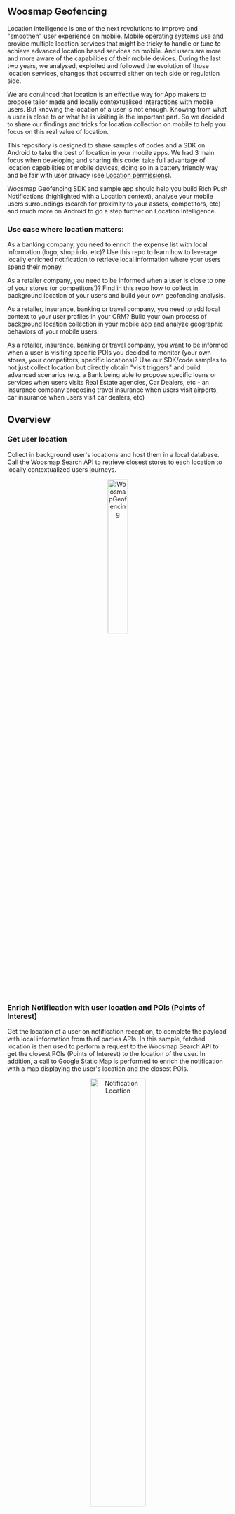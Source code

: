 ## Woosmap Geofencing

Location intelligence is one of the next revolutions to improve and "smoothen" user experience on mobile.
Mobile operating systems use and provide multiple location services that might be tricky to handle or tune to achieve advanced location based services on mobile. And users are more and more aware of the capabilities of their mobile devices.
During the last two years, we analysed, exploited and followed the evolution of those location services, changes that occurred either on tech side or regulation side.

We are convinced that location is an effective way for App makers to propose tailor made and locally contextualised interactions with mobile users.
But knowing the location of a user is not enough. Knowing from what a user is close to or what he is visiting is the important part. So we decided to share our findings and tricks for location collection on mobile to help you focus on this real value of location.

This repository is designed to share samples of codes and a SDK on Android to take the best of location in your mobile apps.
We had 3 main focus when developing and sharing this code: take full advantage of location capabilities of mobile devices, doing so in a battery friendly way and be fair with user privacy (see [Location permissions](https://github.com/woosmap/woosmap-geofencing-android-sdk/blob/master/doc/CheckLocationpermissions.md)).

Woosmap Geofencing SDK and sample app should help you build Rich Push Notifications (highlighted with a Location context), analyse your mobile users surroundings (search for proximity to your assets, competitors, etc) and much more on Android to go a step further on Location Intelligence.

### Use case where location matters:

As a banking company, you need to enrich the expense list with local information (logo, shop info, etc)? Use this repo to learn how to leverage locally enriched notification to retrieve local information where your users spend their money.

As a retailer company, you need to be informed when a user is close to one of your stores (or competitors’)? Find in this repo how to collect in background location of your users and build your own geofencing analysis.

As a retailer, insurance, banking or travel company, you need to add local context to your user profiles in your CRM? Build your own process of background location collection in your mobile app and analyze geographic behaviors of your mobile users.

As a retailer, insurance, banking or travel company, you want to be informed when a user is visiting specific POIs you decided to monitor (your own stores, your competitors, specific locations)? Use our SDK/code samples to not just collect location but directly obtain "visit triggers" and build advanced scenarios (e.g. a Bank being able to propose specific loans or services when users visits Real Estate agencies, Car Dealers, etc - an Insurance company proposing travel insurance when users visit airports, car insurance when users visit car dealers, etc)

##  Overview

### Get user location

Collect in background user's locations and host them in a local database. Call the Woosmap Search API to retrieve closest stores to each location to locally contextualized users journeys.

<p align="center">
  <img alt="WoosmapGeofencing" src="https://github.com/woosmap/woosmap-geofencing-android-sdk/raw/master/assets/WoosmapGeofencing1.png" width="30%">
</p>

### Enrich Notification with user location and POIs (Points of Interest)
Get the location of a user on notification reception, to complete the payload with local information from third parties APIs.
In this sample, fetched location is then used to perform a request to the Woosmap Search API to get the closest POIs (Points of Interest) to the location of the user. In addition, a call to Google Static Map is performed to enrich the notification with a map displaying the user's location and the closest POIs.

<p align="center">
  <img alt="Notification Location" src="https://github.com/woosmap/woosmap-geofencing-android-sdk/raw/master/assets/2Markers.png" width="50%">
</p>

### Detect Visits (spending time at one place) of your users
Get the location and the time spent when a user is visiting places. Once again use the Woosmap Search API if needed to detect if your users visit you stores, your competitors or POI you may want to monitor.

<p align="center">
  <img alt="Visit" src="https://github.com/woosmap/woosmap-geofencing-android-sdk/raw/master/assets/visit.png" width="50%">
</p>

### Detect Zone of Interest (cluster) of your users
Identify areas of interest for your users (location where they spend time, once or recurrently).
<p align="center">
  <img alt="Visit" src="https://github.com/woosmap/woosmap-geofencing-android-sdk/raw/master/assets/ZOI.png" width="50%">
</p>

### Classification of Zone of Interest (cluster) 
The classification of zones of interest (zois) aims to assign them types. For now, two types are supported "home" (zone where a user is supposed to live) and "work" (zone where a user is supposed to work).
<p align="center">
  <img alt="Classification" src="https://github.com/woosmap/woosmap-geofencing-android-sdk/raw/master/assets/Classification.png" width="50%">
</p>

Calculations for each zoi are performed to determine the number of different weeks that the user has spent there.
A zoi is considered to be recurrent if the number of weeks spent in the zone is greater than or equal to the average of the number of weeks spent in all the zones.

##  Pre-requisites
-   Android SDK 21 and newer. SDK21 (Android 5) to SDK25 (Android 7.1) tested with Android Virtual Device, newer versions tested on real devices.
-   Android Build Tools
-   Android Support Repository
-   Firebase Credentials
-  OjAlgo dependency [https://www.ojalgo.org/](https://www.ojalgo.org/)

### Installation
* This sample uses the Gradle build system. To build this project, use the "gradlew build" command or use "Import Project" in Android Studio.
* Get config file for your Android app
* Compile and install the mobile app onto your mobile device.
* Download Firebase config file:
   1.  Sign in to Firebase, then open your project.
   2.  Click <img src="https://storage.googleapis.com/support-kms-prod/vMSwtm9y2uvHQAg2OfjmWpsBMtG4xwSIPWxh" alt="the Settings icon" width="2%">, then select  **Project settings**.
   3.  In the  **Your apps**  card, select the package name of the app for which you need a config file.
   4.  Click  ![google-services.json](https://lh3.googleusercontent.com/F_l_k73LFMmhZzlG3uUxR85785RlZFMYIszJFNl6Xq4k_xMLdgotg_O95JGyk8bSlQ=w24) **google-services.json**, then add it to your app.
 * If you don't config Firebase and don't add the file **google-services.json** to compile the project. So remove the below line from your app-level build.gradle in the app who triggered parsing.
```java
apply plugin: 'com.google.gms.google-services'
```

### Get Keys
* Get the token in the log debug.
* If you want a map in the notification and a map in your app, get Google Maps API Key for requesting a static map (see [Google documentation](https://developers.google.com/maps/documentation/maps-static/get-api-key))
<p align="center">
   <img src="https://github.com/woosmap/woosmap-geofencing-android-sdk/raw/master/assets/GmapStatic.png" alt="Google map Static" width="50%">
</p>

<p align="center">
   <img src="https://github.com/woosmap/woosmap-geofencing-android-sdk/raw/master/assets/appMap.png" alt="Google map in app" width="50%">
</p>


* If you want to retrieve the closest store to the user's location, load your assets in a Woosmap Project and get a Woosmap Key API (see [Woosmap developer documentation](https://developers.woosmap.com/get-started).)
<p align="center">
   <img src="https://github.com/woosmap/woosmap-geofencing-android-sdk/raw/master/assets/SearchAPIList.png" alt="Search API" width="50%">
</p>
<p align="center">
   <img src="https://github.com/woosmap/woosmap-geofencing-android-sdk/raw/master/assets/SearchAPIonly.png" alt="Search API" width="50%">
</p>

* If you don't use any third party API and don’t define API keys, the notification and the app will only display the location (lat/long) of the user.
<p align="center">
   <img src="https://github.com/woosmap/woosmap-geofencing-android-sdk/raw/master/assets/userLocation.png" alt="User Location" width="50%">
</p>

<p align="center">
   <img src="https://github.com/woosmap/woosmap-geofencing-android-sdk/raw/master/assets/userLocationApp.png" alt="User Location" width="50%">
</p>

## Usage
The first step that should always be done each time your app is launched (in Foreground AND Background) is to set your Woosmap Private key Search API. This should be done as early as possible in your `mainActivity` on the method `onCreate`.

### Import and instanciate Woosmap library

Instanciate Woosmap and set keys:
```java
@Override
protected void onCreate(Bundle savedInstanceState) {
    super.onCreate(savedInstanceState);
    setContentView(R.layout.activity_main);

   // Set Keys
   WoosmapSettings.privateKeySearchAPI = "";
   WoosmapSettings.privateKeyGMPStatic = "";

    // Instanciate woosmap object
    this.woosmap = Woosmap.getInstance().initializeWoosmap(this);


    this.woosmap.setLocationReadyListener(new WoosLocationReadyListener());
    this.woosmap.setSearchAPIReadyListener (new WoosSearchAPIReadyListener ());
    this.woosmap.setVisitReadyListener (new WoosVisitReadyListener ());

    // Visit Detection Enable
    this.woosmap.setVisitEnable (true);

    // For android version >= 8 you have to create a channel or use the woosmap's channel
    if (Build.VERSION.SDK_INT >= Build.VERSION_CODES.O) {
        this.woosmap.createWoosmapNotifChannel();
    }
}
@Override
public void onResume() {
    super.onResume();
    if (checkPermissions()) {
        Log.d("WoosmapGeofencing", "Permission OK");
        this.woosmap.onResume();
    } else {
        Log.d("WoosmapGeofencing", "Permission NOK");
        requestPermissions();
    }
}

@Override
public void onPause(){
    super.onPause();
    Log.d("WoosmapGeofencing", "BackGround");
    if (checkPermissions()) {
        this.woosmap.onPause();
    }
}
```

To get Google map in the app, add your GMP SDK android key in the manifest:
```xml
<?xml version="1.0" encoding="utf-8"?>
<manifest xmlns:android="http://schemas.android.com/apk/res/android"
    package="com.webgeoservices.sample">

    <uses-permission android:name="android.permission.INTERNET" />
    ...
   ...

    <application
      ...
      ...

       <meta-data
            android:name="com.google.android.geo.API_KEY"
            android:value="GMP_KEY"/>

    </application>

</manifest>
```

To work properly, you have to instanciate the Woosmap object in the onCreate function and call Woosmap's onResume and onPause functions.

### Configure filters to refresh location and activate visits detection

You can make filters:
* Time to refresh user's location in seconds:
```java
static public int currentLocationTimeFilter = 0;
```
* Distance to refresh user's location in meter:
```java
static public int currentLocationDistanceFilter = 0;
```
* Time to request Search API in seconds:
```java
static public int searchAPITimeFilter = 0;
```
* Distance to request Search API  in meter:
```java
static public int searchAPIDistanceFilter = 0;
```
* Accuracy of the location in meters:
```java
static public int accuracyFilter = 100;
```
* Distance detection threshold for visits:
```java
static public double distanceDetectionThresholdVisits = 25.0;
```

* Duration in seconds for detection of visits to show and to create ZOI :
```java
static public long minDurationVisitDisplay = 60
 ```
 * Delay for outdated notification in seconds:
```java
static public int outOfTimeDelay = 300;
 ```
To apply filters,  set the filters in singleton `WoosmapSettings` like this:
```java
WoosmapSettings.currentLocationTimeFilter = 30;
```

The default parameters were determined by testing in real conditions in order to obtain the best data while consuming little battery, you can modify them according to your use cases.

### Retrieve User Location

In your `mainActivity`, create a Listener connect to the interface `Woosmap.LocationReadyListener` and set a callback to retrieve user current location.

```java
public class WoosLocationReadyListener implements Woosmap.LocationReadyListener
{
    public void LocationReadyCallback(Location location)
    {
        onLocationCallback(location);
    }
}

private void onLocationCallback(Location currentLocation) {
    ...
}
```

### Retrieve POIs from Search API

In your `mainActivity`, create a listener connected to the interface `Woosmap.SearchAPIReadyListener` and set a callback to retrieve POIs from the Search API request.
```java
public class WoosSearchAPIReadyListener implements Woosmap.SearchAPIReadyListener
{
    public void SearchAPIReadyCallback(POI poi)
    {
        onPOICallback(poi);
  }
}

private void onPOICallback(POI poi) {
    // get POI
}
```

### Retrieve visit detection

In your `mainActivity`, create a listener connected to the interface `Woosmap.VisitReadyListener` and set a callback to retrieve visits.
```java
private void onPOICallback(POI poi) {
    new POITask(getApplicationContext (),this).execute();
}

public class WoosVisitReadyListener implements Woosmap.VisitReadyListener
{
    public void VisitReadyCallback(Visit visit)
    {
        onVisitCallback(visit);
  }
}

private void onVisitCallback(Visit visit) {
    // get visit
}
```

### Retrieve Zone of Interest
ZOIs are built from visits, grouped by proximity. We use the Fast Incremental Gaussian Mixture Model of classification Algorithm  [FIGMM](https://journals.plos.org/plosone/article?id=10.1371/journal.pone.0139931) to build and update our ZOI according to visits recurrency along time.

you can recover the ZOIs generated by making a request in the database.
```java
ZOI[] ZOIList = WoosmapDb.getInstance(mContext, true).getZOIsDAO().getAllZois();
```

Each ZOI includes the following informations:

 - The list of id visits included in this ZOI

```java
public ArrayList<String> idVisits = new ArrayList<>();
```

 - The latitude and longitude of the center of the ZOI (useful if you need to qualify the place of the visit with a search request over POIs or assets)

```java
public double lngMean;
```
```java
public double latMean;
```

 - Age is used to determine if a ZOI should be deleted by the algorithm *(only for calculation of ZOI)*

```java
public double age;
```

 - Represents the number of visits used to build the ZOI  *(only for calculation of ZOI)*

```java
public double accumulator;
```

 - The covariance determinant  *(only for calculation of ZOI)*

```java
public double covariance_det;
```

 - Estimation of probability  *(only for calculation of ZOI)*

```java
public double prior_probability;
```

 - The covariance of a cluster  *(only for calculation of ZOI)*

```java
public double x00Covariance_matrix_inverse;
public double x01Covariance_matrix_inverse;
public double x10Covariance_matrix_inverse;
public double x11Covariance_matrix_inverse;
```

 - This is the [Well-known text representation of geometry](https://en.wikipedia.org/wiki/Well-known_text_representation_of_geometry) of the ZOI polygon.
 For your tests, if you need to explore those WKT and see what they look like on a map, you can use this tool [https://arthur-e.github.io/Wicket/sandbox-gmaps3.html](https://arthur-e.github.io/Wicket/sandbox-gmaps3.html).

```java
public String wktPolygon;
```

 - The entry date for the first ZOI visit

```java
public long startTime;
```

 - The exit date of the last ZOI visit

```java
public long endTime;
```

 - The duration of all the accumulated visits of the ZOI

```java
public long duration;
```

- The classification of the period (HOME, WORK, OTHER or NO QUALIFIER)
```java
public String period;
```

### Enable location after a device reboot
#### Create the BroadcasReceiver
To collect location after a device reboot without having to relaunch the application, you have to create a Broadcast which launches the jobInstantService `WoosmapRebootJobService` when it receives the BOOT_COMPLETED event.
```java
package com.webgeoservices.sample;

import android.content.BroadcastReceiver;
import android.content.Context;
import android.content.Intent;

import com.webgeoservices.woosmapGeofencing.WoosmapRebootJobService;

public class RunOnStartup extends BroadcastReceiver {

    public void onReceive(Context context, Intent intent) {
        if ("android.intent.action.BOOT_COMPLETED".equals(intent.getAction())) {
            WoosmapRebootJobService.enqueueWork(context, new Intent());
  }
    }
}
```

#### Add the BroadcastReceiver to the Manifest
Add the permission `android.permission.RECEIVE_BOOT_COMPLETED`
```
<uses-permission android:name="android.permission.RECEIVE_BOOT_COMPLETED" />
```
Then, just declare your receiver in the Manifest.xml in the application bloc

```
<receiver android:name=".RunOnStartup">
    <intent-filter>
        <action android:name="android.intent.action.BOOT_COMPLETED"/>
        <category android:name="android.intent.category.DEFAULT" />
    </intent-filter>
</receiver>
```

## Simulate Notification
-   Get the notification token in the log debug or on the main screen of the demo app.

-   Install the app PushNotification from the github repo: [https://github.com/onmyway133/PushNotifications](https://github.com/onmyway133/PushNotifications). This desktop app will help you simulate notification sending if you do not have any other Notification Solutions.

-   Enter your server key: [https://github.com/onmyway133/PushNotifications#android-server-key](https://github.com/onmyway133/PushNotifications#android-server-key)

-   Enter a message in json format like this "{"location":"1","timestamp":"1589288354"}". The object "location" allows to have a location (lat/long) displayed in the notification. The "timestamp" object validates the delay between the server time and the mobile time to check if the retrieved location is not outdated (if difference between server and mobile time is greater than 300 sec, notification will not be displayed).

-   If you want to send notification directly from an Android app, you can use this project: [https://github.com/megamendhie/Notify](https://github.com/megamendhie/Notify). Change the code to enter the server key and the notification token of the app to target.



## Additional Documentation

* [Enabling Location](https://github.com/woosmap/woosmap-geofencing-android-sdk/blob/master/doc/EnablingLocation.md): To use location, first enable associated services on the user device. Find out here how to do it and more importantly what are the different permissions and consequences of choices made by the users.
* [Set up a Firebase Cloud Messaging](https://github.com/woosmap/woosmap-geofencing-android-sdk/blob/master/doc/SetupFirebaseCloudMessaging.md): Find out how to add Firebase Messaging to your App and regularly check if your notification token is up to date.
* [Handling messages](https://github.com/woosmap/woosmap-geofencing-android-sdk/blob/master/doc/HandlingMessages.md): If you are here, it’s because you want custom notifications. Find out here how to handle those.
* [Check Location permissions](https://github.com/woosmap/woosmap-geofencing-android-sdk/blob/master/doc/CheckLocationpermissions.md): Retrieve location from the OS location services to enrich your notification.
* [Check Timestamp of the payload](https://github.com/woosmap/woosmap-geofencing-android-sdk/blob/master/doc/CheckTimeStamp.md): Because differences may occur between sending time and reception time, you may need to check it before retrieving a location.
* [APIs request](https://github.com/woosmap/woosmap-geofencing-android-sdk/blob/master/doc/APIsrequest.md): Location of the mobile is one thing but knowing from what the mobile is close to is another thing. Find out here how to use Woosmap Search API to “geo contextualize” the location of your users.
* [Visit Algorithm](https://github.com/woosmap/woosmap-geofencing-android-sdk/blob/master/doc/VisitAlgorithm.md): Find a diagram explaining how the visits algorithm works.
* [ZOI Algorithm](https://github.com/woosmap/woosmap-geofencing-android-sdk/blob/master/doc/ZOIAlgorithm.md): Find out how ZOI are built from visits.
* [ZOI Classification](https://github.com/woosmap/woosmap-geofencing-android-sdk/blob/master/doc/Classification.md): Find out how Classification are built from duration of ZOI.
* [Geographic Data Lifecycle and import data from a CSV](https://github.com/woosmap/woosmap-geofencing-android-sdk/blob/master/doc/GeographicDataLifecycle.md): Find out how to manage the data lifecycle to be in compliance with GDPR and how to import data from a CSV.

## Contributing

Pull requests are welcome. For major changes, please open an issue first to discuss what you would like to change.
Thank you for your suggestions!

## License
Woosmap Geofencing is released under the MIT License. See [LICENSE](https://github.com/woosmap/woosmap-geofencing-android-sdk/blob/master/LICENSE.md) file for details.
